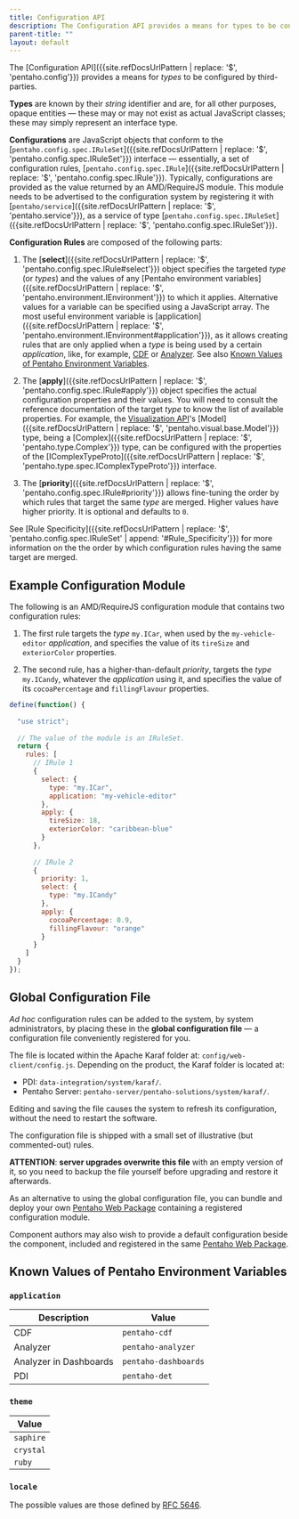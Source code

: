 ```yaml
---
title: Configuration API
description: The Configuration API provides a means for types to be configured by third-parties.
parent-title: ""
layout: default
---
```


The 
[Configuration API]({{site.refDocsUrlPattern | replace: '$', 'pentaho.config'}}) 
provides a means for _types_ to be configured by third-parties.

**Types** are known by their _string_ identifier and are, for all other purposes, opaque entities
— these may or may not exist as actual JavaScript classes; these may simply represent an interface type.

**Configurations** are JavaScript objects that conform to the 
[`pentaho.config.spec.IRuleSet`]({{site.refDocsUrlPattern | replace: '$', 'pentaho.config.spec.IRuleSet'}}) interface
— essentially, a set of configuration rules,
[`pentaho.config.spec.IRule`]({{site.refDocsUrlPattern | replace: '$', 'pentaho.config.spec.IRule'}}).
Typically, 
configurations are provided as the value returned by an AMD/RequireJS module.
This module needs to be advertised to the configuration system by registering it
with [`pentaho/service`]({{site.refDocsUrlPattern | replace: '$', 'pentaho.service'}}),
as a service of type [`pentaho.config.spec.IRuleSet`]({{site.refDocsUrlPattern | replace: '$', 'pentaho.config.spec.IRuleSet'}}).

**Configuration Rules** are composed of the following parts:

1. The [**select**]({{site.refDocsUrlPattern | replace: '$', 'pentaho.config.spec.IRule#select'}}) object
   specifies the targeted _type_ (or _types_) and the values of any 
   [Pentaho environment variables]({{site.refDocsUrlPattern | replace: '$', 'pentaho.environment.IEnvironment'}})
   to which it applies. Alternative values for a variable can be specified using a JavaScript array. 
   The most useful environment variable is 
   [application]({{site.refDocsUrlPattern | replace: '$', 'pentaho.environment.IEnvironment#application'}}),
   as it allows creating rules that are only applied when a _type_ is being used by a certain _application_,
   like, for example, 
   [CDF](http://community.pentaho.com/ctools/cdf/) or 
   [Analyzer](http://www.pentaho.com/product/business-visualization-analytics).
   See also [Known Values of Pentaho Environment Variables](#known-values-of-pentaho-environment-variables).
   
2. The [**apply**]({{site.refDocsUrlPattern | replace: '$', 'pentaho.config.spec.IRule#apply'}}) object
   specifies the actual configuration properties and their values.
   You will need to consult the reference documentation of the target _type_ to know the list of available properties.
   For example, the [Visualization API](visual)'s 
   [Model]({{site.refDocsUrlPattern | replace: '$', 'pentaho.visual.base.Model'}}) type,
   being a [Complex]({{site.refDocsUrlPattern | replace: '$', 'pentaho.type.Complex'}}) type,
   can be configured with the properties of the 
   [IComplexTypeProto]({{site.refDocsUrlPattern | replace: '$', 'pentaho.type.spec.IComplexTypeProto'}}) interface.

3. The [**priority**]({{site.refDocsUrlPattern | replace: '$', 'pentaho.config.spec.IRule#priority'}}) 
   allows fine-tuning the order by which rules that target the same _type_ are merged.
   Higher values have higher priority. It is optional and defaults to `0`.

See 
[Rule Specificity]({{site.refDocsUrlPattern | replace: '$', 'pentaho.config.spec.IRuleSet' | append: '#Rule_Specificity'}}) 
for more information on the the order by which configuration rules having the same target are merged.


## Example Configuration Module

The following is an AMD/RequireJS configuration module that contains two configuration rules:

1. The first rule targets the _type_ `my.ICar`,
when used by the `my-vehicle-editor` _application_,
and specifies the value of its `tireSize` and `exteriorColor` properties.

2. The second rule, has a higher-than-default _priority_, targets the _type_ `my.ICandy`,
whatever the _application_ using it,
and specifies the value of its `cocoaPercentage` and `fillingFlavour` properties.

```js
define(function() {
  
  "use strict";
  
  // The value of the module is an IRuleSet.
  return {
    rules: [
      // IRule 1
      {
        select: {
          type: "my.ICar",
          application: "my-vehicle-editor"
        },
        apply: {
          tireSize: 18,
          exteriorColor: "caribbean-blue"
        }
      },
    
      // IRule 2
      {
        priority: 1,
        select: {
          type: "my.ICandy"
        },
        apply: {
          cocoaPercentage: 0.9,
          fillingFlavour: "orange"
        }
      }
    ]
  }
});
```


## Global Configuration File

_Ad hoc_ configuration rules can be added to the system, by system administrators, 
by placing these in the **global configuration file** — 
a configuration file conveniently registered for you.

The file is located within the Apache Karaf folder at: `config/web-client/config.js`.
Depending on the product, the Karaf folder is located at: 
- PDI: `data-integration/system/karaf/`.
- Pentaho Server: `pentaho-server/pentaho-solutions/system/karaf/`.

Editing and saving the file causes the system to refresh its configuration,
without the need to restart the software.

The configuration file is shipped with a small set of illustrative (but commented-out) rules.

**ATTENTION**: **server upgrades overwrite this file** with an empty version of it, 
so you need to backup the file yourself before upgrading and restore it afterwards.

As an alternative to using the global configuration file, 
you can bundle and deploy your own [Pentaho Web Package](web-package) 
containing a registered configuration module.

Component authors may also wish to provide a default configuration beside the component,
included and registered in the same [Pentaho Web Package](web-package). 


## Known Values of Pentaho Environment Variables
### `application`

| Description             | Value                |
|-------------------------|----------------------|
| CDF                     | `pentaho-cdf`        |
| Analyzer                | `pentaho-analyzer`   |
| Analyzer in Dashboards  | `pentaho-dashboards` |
| PDI                     | `pentaho-det`        |

### `theme`

| Value       |
|-------------|
|`saphire`    |
|`crystal`    |
|`ruby`       |

### `locale`

The possible values are those defined by [RFC 5646](https://tools.ietf.org/html/rfc5646).
